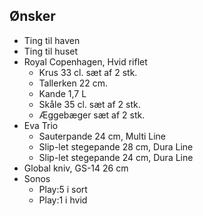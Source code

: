 ## Ønsker

- Ting til haven
- Ting til huset
- Royal Copenhagen, Hvid riflet
  - Krus 33 cl. sæt af 2 stk.
  - Tallerken 22 cm.
  - Kande 1,7 L
  - Skåle 35 cl. sæt af 2 stk.
  - Æggebæger sæt af 2 stk.
- Eva Trio
  - Sauterpande 24 cm, Multi Line
  - Slip-let stegepande 28 cm, Dura Line
  - Slip-let stegepande 24 cm, Dura Line
- Global kniv, GS-14 26 cm
- Sonos
  - Play:5 i sort
  - Play:1 i hvid
